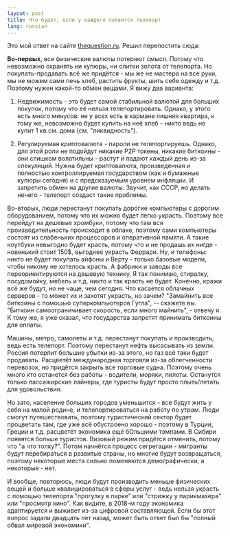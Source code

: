```yaml
---
layout: post 
title: Что будет, если у каждого появится телепорт 
lang: russian 
---
```


Это мой ответ на сайте [thequestion.ru](http://thequestion.ru/questions/387625/answer-anchor/answer/550884#answer550884-anchor). Решил перепостить сюда:  

**Во-первых**, все физические валюты потеряют смысл. Потому что невозможно охранять ни купюры, ни слитки золота от телепорта. Но покупать-продавать всё же придётся - мы же не мастера на все руки, мы не можем сами печь хлеб, растить фрукты, шить себе одежду и т.д. Поэтому нужен какой-то обмен вещами. Я вижу два варианта:  

1) Недвижимость - это будет самой стабильной валютой для больших покупок, потому что её нельзя телепортировать. Однако, у этого есть много минусов: не у всех есть в кармане лишняя квартира, к тому же, невозможно будет купить на неё хлеб - никто ведь не купит 1 кв.см. дома (см. "ликвидность").  

2) Регулируемая криптовалюта - пароли не телепортируешь. Однако, для этой роли не подойдут никакие P2P токены, никакие биткоины - они слишком волатильны - растут и падают каждый день из-за спекуляций. Нужна будет криптовалюта, произведенная и полностью контроллируемая государством (как и бумажные купюры сегодня) и с предсказуемым уровнем инфляции. И запретить обмен на другие валюты. Звучит, как СССР, но делать нечего - телепорт создаст такие проблемы.  

Во-вторых, люди перестанут покупать дорогие компьютеры с дорогим оборудованием, потому что их можно будет легко украсть. Поэтому все перейдут на дешевые хромбуки, потому что там вся производительность происходит в облаке, поэтому сами компьютеры состоят из слабеньких процессоров и оперативной памяти. А такие ноутбуки невыгодно будет красть, потому что и не продашь их нигде - новенький стоит 150$, выгоднее украсть Феррари. Ну, и телефоны: никто не будет покупать айфоны и Верту - только базовые модели, чтобы никому не хотелось красть. А фабрики и заводы все переориентируются на дешевую технику. Я так понимаю, стиралку, посудомойку, мебель и т.д. никто и так красть не будет. Конечно, кражи всё же будут, но не чаще, чем сегодня. Что касается облачных серверов - то может их и захотят украсть, но зачем? "Замайнить все биткоины с помошью суперкомпьютеров Гугла", -- скажете вы. "Биткоин самоограничивает скорость, если много майнить", - отвечу я. К тому же, я уже сказал, что государства запретят принимать биткоины для оплаты.  

Машины, метро, самолеты и т.д. перестанут покупать и производить, ведь есть телепорт. Поэтому перестанут нефть высасывать из земли. Россия потерпит большие убытки из-за этого, но газ всё таки будет продавать. Расцветёт международная торговля из-за облегченности перевозок, но придётся закрыть все торговые судна. Поэтому очень много кто останется без работы - водители, моряки, пилоты. Останутся только пассажирские лайнеры, где туристы будут просто плыть/летать для удовольствия.  

Но зато, население больших городов уменьшится - все будут жить у себя на малой родине, и телепортироваться на работу по утрам. Люди смогут путешествовать, поэтому туристический сектор будет процветать там, где уже всё обустроено хорошо - поэтому в Турции, Греции и т.д. расцветёт экономика ещё бОльшими тэмпами. В Сибири появятся больше туристов. Визовый режим придётся отменить, потому что "а что толку?". Потом начнётся процесс сегрегации - мигранты будут перебираться в развитые страны, но многие будут возвращаться, поэтому некоторые места сильно поменяются демографически, а некоторые - нет.  

И вообще, повторюсь, люди будут производить меньше физических вещей и больше квалицироваться в сферы услуг - ведь нельзя украсть с помощью телепорта "прогулку в парке" или "стрижку у парикмахера" или "просмотр кино". Как видите, в 2018-м году экономика адаптируется и выживет из-за цифровой составляющей. Если бы этот вопрос задали двадцать лет назад, может быть ответ был бы "полный обвал мировой экономики".
